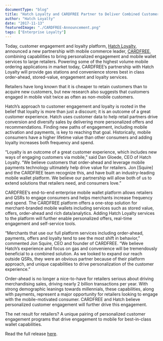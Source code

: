 ```yaml
---
documentType: "blog"
title: "Hatch Loyalty and CARDFREE Partner to Deliver Combined Customer Engagement and Mobile Wallet Solution to Convenience Industry"
author: "Hatch Loyalty"
date: "2017-11-13"
featuredImage: "./CARDFREE-Announcement.png"
tags: ["Enterprise Loyalty"]
---
```


Today, customer engagement and loyalty platform, [Hatch Loyalty](https://www.hatchloyalty.com/), announced a new partnership with mobile commerce leader, [CARDFREE](https://cardfree.com/), combining capabilities to bring personalized engagement and mobile wallet services to large retailers. Powering some of the highest volume mobile ordering applications in market today, CARDFREE’s partnership with Hatch Loyalty will provide gas stations and convenience stores best in class order-ahead, stored-value, engagement and loyalty services.

Retailers have long known that it is cheaper to retain customers than to acquire new customers, but new research also suggests that customers engaged in mobile visit twice as often as non-mobile customers.

Hatch’s approach to customer engagement and loyalty is rooted in the belief that loyalty is more than just a discount; it is an outcome of a great customer experience. Hatch uses customer data to help retail partners drive conversion and diversify sales by delivering more personalized offers and recommendations. Finding new paths of engagement, including mobile activation and payments, is key to reaching that goal. Historically, mobile consumers have a higher lifetime value than other consumers and adding loyalty increases both frequency and spend.

“Loyalty is an outcome of a great customer experience, which includes new ways of engaging customers via mobile,” said Dan Gloede, CEO of Hatch Loyalty. “We believe customers that order-ahead and leverage mobile payments technology ultimately help drive value for retailers. Jon [Squire] and the CARDFREE team recognize this, and have built an industry-leading mobile wallet platform. We believe our partnership will allow both of us to extend solutions that retailers need, and consumers love.”

CARDFREE’s end-to-end enterprise mobile wallet platform allows retailers and QSRs to engage consumers and helps merchants increase frequency and spend. The CARDFREE platform offers a one-stop solution for merchant-branded mobile wallets including services such as stored value, offers, order-ahead and rich data/analytics. Adding Hatch Loyalty services to the platform will further enable personalized offers, real-time engagement and self-service tools.

“Merchants that use our full platform services including order-ahead, payments, offers and loyalty tend to see the most shift in behavior,” commented Jon Squire, CEO and founder of CARDFREE. “We believe Hatch’s experience and focus on gas and convenience will be tremendously beneficial to a combined solution. As we looked to expand our reach outside QSRs, they were an obvious partner because of their platform approach, and unique capabilities to drive personalization of the customer experience.”

Order-ahead is no longer a nice-to-have for retailers serious about driving merchandising sales, driving nearly 2 billion transactions per year. With strong demographic leanings towards millennials, these capabilities, along with payments, represent a major opportunity for retailers looking to engage with the mobile-motivated consumer. CARDFREE and Hatch believe personalized customer engagement will further drive this engagement.

The net result for retailers? A unique pairing of personalized customer engagement programs that drive engagement to mobile for best-in-class wallet capabilities.

Read the full release [here](http://www.businesswire.com/news/home/20171113005020/en/Hatch-Loyalty-CARDFREE-Partner-Deliver-Combined-Customer).
